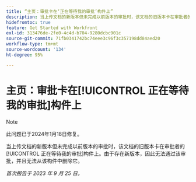```yaml
---
title: “主页：审批卡在‘正在等待我的审批’构件上”
description: 当上传文档的新版本但未完成以前版本的审批时，该文档的旧版本卡在审批者的正在等待我的审批构件上。由于存在新版本，因此无法通过该审批，并且无法从该构件中删除它。
hidefromtoc: true
feature: Get Started with Workfront
exl-id: 313476de-2fe0-4c4d-b704-9280dcbc901c
source-git-commit: 71fb0341742bc74eee3c96f3c357198dd84aed20
workflow-type: tm+mt
source-wordcount: '134'
ht-degree: 95%

---
```


# 主页：审批卡在[!UICONTROL 正在等待我的审批]构件上

>[!NOTE]
>
>此问题已于2024年1月18日修复。

<!--on WF and WFP TOCs-->

当上传文档的新版本但未完成以前版本的审批时，该文档的旧版本卡在审批者的[!UICONTROL 正在等待我的审批]构件上。由于存在新版本，因此无法通过该审批，并且无法从该构件中删除它。

_首次报告于 2023 年 9 月 25 日。_
